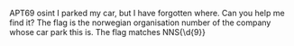 APT69
osint
I parked my car, but I have forgotten where. Can you help me find it? The flag is the norwegian organisation number of the company whose car park this is. The flag matches NNS\{\d{9}\}
